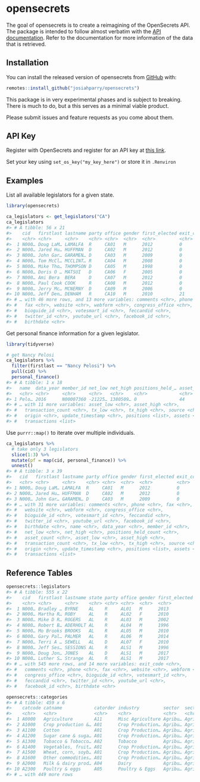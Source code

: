 
<!-- README.md is generated from README.Rmd. Please edit that file -->

# opensecrets

<!-- badges: start -->

<!-- badges: end -->

The goal of opensecrets is to create a reimagining of the OpenSecrets
API. The package is intended to follow almost verbatim with the [API
documentation](https://www.opensecrets.org/open-data/api-documentation).
Refer to the documentation for more information of the data that is
retrieved.

## Installation

You can install the released version of opensecrets from
[GitHub](https://github.com/josiahparry/opensecrets) with:

``` r
remotes::install_github("josiahparry/opensecrets")
```

This package is in very experimental phases and is subject to breaking.
There is much to do, but a this serves as a minimal viable product.

Please submit issues and feature requests as you come about them.

## API Key

Register with OpenSecrets and register for an API key at [this
link](https://www.opensecrets.org/api/admin).

Set your key using `set_os_key("my_key_here")` or store it in
`.Renviron`

## Examples

List all available legislators for a given state.

``` r
library(opensecrets)

ca_legislators <- get_legislators("CA")
ca_legislators
#> # A tibble: 56 x 21
#>    cid   firstlast lastname party office gender first_elected exit_code
#>    <chr> <chr>     <chr>    <chr> <chr>  <chr>  <chr>         <chr>    
#>  1 N000… Doug LaM… LAMALFA  R     CA01   M      2012          0        
#>  2 N000… Jared Hu… HUFFMAN  D     CA02   M      2012          0        
#>  3 N000… John Gar… GARAMEN… D     CA03   M      2009          0        
#>  4 N000… Tom McCl… MCCLINT… R     CA04   M      2008          0        
#>  5 N000… Mike Tho… THOMPSON D     CA05   M      1998          0        
#>  6 N000… Doris O … MATSUI   D     CA06   F      2005          0        
#>  7 N000… Ami Bera  BERA     D     CA07   M      2012          0        
#>  8 N000… Paul Cook COOK     R     CA08   M      2012          0        
#>  9 N000… Jerry Mc… MCNERNY  D     CA09   M      2006          0        
#> 10 N000… Jeff Den… DENHAM   R     CA10   M      2010          21       
#> # … with 46 more rows, and 13 more variables: comments <chr>, phone <chr>,
#> #   fax <chr>, website <chr>, webform <chr>, congress_office <chr>,
#> #   bioguide_id <chr>, votesmart_id <chr>, feccandid <chr>,
#> #   twitter_id <chr>, youtube_url <chr>, facebook_id <chr>,
#> #   birthdate <chr>
```

Get personal finance information for a given legislator.

``` r
library(tidyverse)

# get Nancy Pelosi
ca_legislators %>% 
  filter(firstlast == "Nancy Pelosi") %>% 
  pull(cid) %>% 
  personal_finance()
#> # A tibble: 1 x 18
#>   name  data_year member_id net_low net_high positions_held_… asset_count
#>   <chr> <chr>     <chr>     <chr>   <chr>    <chr>            <chr>      
#> 1 Pelo… 2016      N00007360 -21225… 1380509… 0                44         
#> # … with 11 more variables: asset_low <chr>, asset_high <chr>,
#> #   transaction_count <chr>, tx_low <chr>, tx_high <chr>, source <chr>,
#> #   origin <chr>, update_timestamp <chr>, positions <list>, assets <list>,
#> #   transactions <list>
```

Use `purrr::map()` to iterate over multiple individuals.

``` r
ca_legislators %>% 
  # take only 3 legislators
  slice(1:3) %>% 
  mutate(pf = map(cid, personal_finance)) %>% 
  unnest()
#> # A tibble: 3 x 39
#>   cid   firstlast lastname party office gender first_elected exit_code
#>   <chr> <chr>     <chr>    <chr> <chr>  <chr>  <chr>         <chr>    
#> 1 N000… Doug LaM… LAMALFA  R     CA01   M      2012          0        
#> 2 N000… Jared Hu… HUFFMAN  D     CA02   M      2012          0        
#> 3 N000… John Gar… GARAMEN… D     CA03   M      2009          0        
#> # … with 31 more variables: comments <chr>, phone <chr>, fax <chr>,
#> #   website <chr>, webform <chr>, congress_office <chr>,
#> #   bioguide_id <chr>, votesmart_id <chr>, feccandid <chr>,
#> #   twitter_id <chr>, youtube_url <chr>, facebook_id <chr>,
#> #   birthdate <chr>, name <chr>, data_year <chr>, member_id <chr>,
#> #   net_low <chr>, net_high <chr>, positions_held_count <chr>,
#> #   asset_count <chr>, asset_low <chr>, asset_high <chr>,
#> #   transaction_count <chr>, tx_low <chr>, tx_high <chr>, source <chr>,
#> #   origin <chr>, update_timestamp <chr>, positions <list>, assets <list>,
#> #   transactions <list>
```

## Reference Tables

``` r
opensecrets::legislators
#> # A tibble: 555 x 22
#>    cid   firstlast lastname state party office gender first_elected
#>    <chr> <chr>     <chr>    <chr> <chr> <chr>  <chr>  <chr>        
#>  1 N000… Bradley … BYRNE    AL    R     AL01   M      2013         
#>  2 N000… Martha R… ROBY     AL    R     AL02   F      2010         
#>  3 N000… Mike D R… ROGERS   AL    R     AL03   M      2002         
#>  4 N000… Robert B… ADERHOLT AL    R     AL04   M      1996         
#>  5 N000… Mo Brooks BROOKS   AL    R     AL05   M      2010         
#>  6 N000… Gary Pal… PALMER   AL    R     AL06   M      2014         
#>  7 N000… Terri A … SEWELL   AL    D     AL07   F      2010         
#>  8 N000… Jeff Ses… SESSIONS AL    R     ALS1   M      1996         
#>  9 N000… Doug Jon… JONES    AL    D     ALS1   M      2017         
#> 10 N000… Luther S… Strange  AL    R     ALS1   M      2017         
#> # … with 545 more rows, and 14 more variables: exit_code <chr>,
#> #   comments <chr>, phone <chr>, fax <chr>, website <chr>, webform <chr>,
#> #   congress_office <chr>, bioguide_id <chr>, votesmart_id <chr>,
#> #   feccandid <chr>, twitter_id <chr>, youtube_url <chr>,
#> #   facebook_id <chr>, birthdate <chr>
```

``` r
opensecrets::categories
#> # A tibble: 459 x 6
#>    catcode catname            catorder industry         sector  sector_long
#>    <chr>   <chr>              <chr>    <chr>            <chr>   <chr>      
#>  1 A0000   Agriculture        A11      Misc Agriculture Agribu… Agribusine…
#>  2 A1000   Crop production &… A01      Crop Production… Agribu… Agribusine…
#>  3 A1100   Cotton             A01      Crop Production… Agribu… Agribusine…
#>  4 A1200   Sugar cane & suga… A01      Crop Production… Agribu… Agribusine…
#>  5 A1300   Tobacco & Tobacco… A02      Tobacco          Agribu… Agribusine…
#>  6 A1400   Vegetables, fruit… A01      Crop Production… Agribu… Agribusine…
#>  7 A1500   Wheat, corn, soyb… A01      Crop Production… Agribu… Agribusine…
#>  8 A1600   Other commodities… A01      Crop Production… Agribu… Agribusine…
#>  9 A2000   Milk & dairy prod… A04      Dairy            Agribu… Agribusine…
#> 10 A2300   Poultry & eggs     A05      Poultry & Eggs   Agribu… Agribusine…
#> # … with 449 more rows
```
